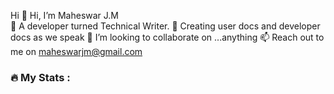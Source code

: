  Hi
👋 Hi, I’m Maheswar J.M  
👀 A developer turned Technical Writer.
🌱 Creating user docs and developer docs as we speak
💞️ I’m looking to collaborate on ...anything
📫 Reach out to me on maheswarjm@gmail.com


### :fire: My Stats :
